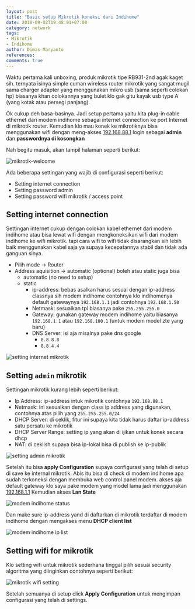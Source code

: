 ```yaml
---
layout: post
title: "Basic setup Mikrotik koneksi dari Indihome"
date: 2018-09-02T19:48:01+07:00
category: network
tags: 
- Mikrotik
- Indihome
author: Dimas Maryanto
references:
comments: true
---
```


Waktu pertama kali unboxing, produk mikrotik tipe RB931-2nd agak kaget sih. ternyata isinya simple cuman wireless router mikrotik yang sangat mugil sama charger adapter yang menggunakan mikro usb (sama seperti colokan hp) biasanya khan colokannya yang bulet klo gak gitu kayak usb type A (yang kotak atau persegi panjang). 

Ok cukup deh basa-basinya. Jadi setup pertama yaitu kita plug-in cable ethernet dari modem indihome sebagai internet connection ke port Internet di mikrotik router. Kemudian klo mau konek ke mikrotiknya bisa menggunakan wifi dengan meng-akses [192.168.88.1](http://192.168.88.1) login sebagai **admin** dan **passwordnya di kosongkan**

Nah begitu masuk, akan tampil halaman seperti berikut:

![mikrotik-welcome]({{site.baseurl}}/assets/img/posts/mikrotik-config-base/mikrotik-configs.png)

<!--more-->

Ada beberapa settingan yang wajib di configurasi seperti berikut:

- Setting internet connection
- Setting password admin
- Setting password wifi mikrotik / access point

## Setting internet connection

Settingan internet cukup dengan colokan kabel ethernet dari modem indihome atau bisa lewat wifi dengan mengkoneksikan wifi dari modem indihome ke wifi mikrotik. tapi cara wifi to wifi tidak disarangkan sih lebih baik menggunakan kabel saja ya supaya kecepatannya stabil dan tidak ada ganguan sinya.

- Pilih mode -> Router
- Address aquisition -> automatic (optional) boleh atau static juga bisa
    - automatic (no need to setup)
    - static
        - ip-address: bebas asalkan harus sesuai dengan ip-address classnya sih modem indihome contohnya klo indihomenya default gatewaynya `192.168.1.1` jadi contohnya `192.168.1.50`
        - Netmask: sesuaikan tpi biasanya pake `255.255.255.0`
        - Gateway: gunakan gateway modem indihome yaitu biasanya `192.168.1.1` atau `192.168.100.1` (untuk modem model zte yang baru)
        - DNS Server: isi aja misalnya pake dns google
            - `8.8.8.8`
            - `8.8.4.4`

![setting internet mikrotik]({{site.baseurl}}/assets/img/posts/mikrotik-config-base/mikrotik-internet-connection.png)

## Setting `admin` mikrotik

Settingan mikrotik kurang lebih seperti berikut:

- Ip Address: ip-address intuk mikrotik contohnya `192.168.88.1`
- Netmask: ini sesuaikan dengan class ip address yang digunakan, contohnya atas pilih yang `255.255.255.0/24`
- DHCP Server: di ceklik, fitur ini supaya kita tidak harus daftar ip-address satu persatu ke mikrotik
- DHCP Server Range: setting ip yang akan di ijikan untuk konek secara dhcp
- NAT: di ceklish supaya bisa ip-lokal bisa di publish ke ip-publik 

![setting admin mikrotik]({{site.baseurl}}/assets/img/posts/mikrotik-config-base/mikrotik-base-config.png)

Setelah itu bisa **apply Configuration** supaya configurasi yang telah di setup di save ke internal mikrotik. Abis itu bisa di check di modem indihome apa sudah terkoneksi dengan membuka web control panel modem. akses aja default gateway klo saya pake modem yang model lama jadi menggunakan [192.168.1.1](http://192.168.1.1) Kemudian akses **Lan State**

![modem indihome status]({{site.baseurl}}/assets/img/posts/mikrotik-config-base/indihome-status.png)

Dan make sure ip-address yand di daftarkan di mikrotik terdaftar di modem indihome dengan mengakses menu **DHCP client list**

![modem indihome ip list]({{site.baseurl}}/assets/img/posts/mikrotik-config-base/indihome-ip.png)

## Setting wifi for mikrotik

Klo setting wifi untuk mikrotik sederhana tinggal pilih sesuai security algoritma yang diinginkan contohnya seperti berikut:

![mikrotik wifi setting]({{site.baseurl}}/assets/img/posts/mikrotik-config-base/mikrotik-wifi-config.png)

Setelah semuanya di setup click **Apply Configuration** untuk mengimpan configurasi yang telah di settings.
